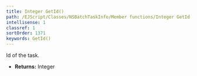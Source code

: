 ```yaml
---
title: Integer GetId()
path: /EJScript/Classes/NSBatchTaskInfo/Member functions/Integer GetId()
intellisense: 1
classref: 1
sortOrder: 1371
keywords: GetId()
---
```



Id of the task.



* **Returns:** Integer


